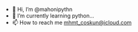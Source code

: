 - 👋 Hi, I’m @mahonipythn 
- 🌱 I’m currently learning python... 
- 📫 How to reach me  mhmt_coskun@icloud.com

<!---
mahonipythn/mahonipythn is a ✨ special ✨ repository because its `README.md` (this file) appears on your GitHub profile.
You can click the Preview link to take a look at your changes.
--->
